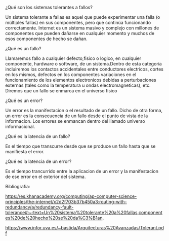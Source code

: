 ¿Qué son los sistemas tolerantes a fallos?

Un sistema tolerante a fallas es aquel que puede experimentar una falla (o múltiples fallas) en sus componentes, pero que continúa funcionando correctamente.
Internet es un sistema masivo y complejo con millones de componentes que pueden dañarse en cualquier momento y muchos de esos componentes de hecho se dañan. 

¿Qué es un fallo?

Llamaremos fallo a cualquier defecto,fisico o logico, en cualquier componente,
hardware o software, de un sistema.Dentro de esta categoria incluiremos los contactos
accidentales entre conductores electricos, cortes en los mismos, defectos en los componentes
variaciones en el funcionamiento de los elementos electronicos debidas a perturbaciones externas
(tales como la temperatura u ondas electromagneticas), etc. Diremos que un fallo se enmarca en el
universo fisico

¿Qué es un error?

Un error es la manifestacion o el resultado de un fallo. Dicho de otra forma, un error es la
consecuencia de un fallo desde el punto de vista de la informacion. Los errores se enmancan dentro
del llamado universo informacional.

¿Qué es la latencia de un fallo?

Es el tiempo que transcurre desde que se produce un fallo
hasta que se manifiesta el error.


¿Qué es la latencia de un error?

Es el tiempo trancurrido entre la aplicacion de un error
y la manifestacion de ese error en el exterior del sistema.

Bibliografia:

https://es.khanacademy.org/computing/ap-computer-science-principles/the-internet/x2d2f703b37b450a3:routing-with-redundancy/a/redundancy-fault-tolerance#:~:text=Un%20sistema%20tolerante%20a%20fallas,componentes%20de%20hecho%20se%20da%C3%B1an.

https://www.infor.uva.es/~bastida/Arquitecturas%20Avanzadas/Tolerant.pdf

